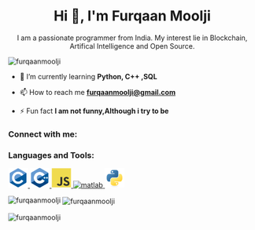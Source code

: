 <h1 align="center">Hi 👋, I'm Furqaan Moolji</h1>
<p align="center">I am a passionate programmer from India. My interest lie in Blockchain, Artifical Intelligence and Open Source.</p>

<p align="left"> <img src="https://komarev.com/ghpvc/?username=furqaanmoolji&label=Profile%20views&color=0e75b6&style=flat" alt="furqaanmoolji" /> </p>

- 🌱 I’m currently learning **Python, C++ ,SQL**

- 📫 How to reach me **furqaanmoolji@gmail.com**

- ⚡ Fun fact **I am not funny,Although i try to be**

<h3 align="left">Connect with me:</h3>
<p align="left">
</p>

<h3 align="left">Languages and Tools:</h3>
<p align="left"> <a href="https://www.cprogramming.com/" target="_blank" rel="noreferrer"> <img src="https://raw.githubusercontent.com/devicons/devicon/master/icons/c/c-original.svg" alt="c" width="40" height="40"/> </a> <a href="https://www.w3schools.com/cpp/" target="_blank" rel="noreferrer"> <img src="https://raw.githubusercontent.com/devicons/devicon/master/icons/cplusplus/cplusplus-original.svg" alt="cplusplus" width="40" height="40"/> </a> <a href="https://developer.mozilla.org/en-US/docs/Web/JavaScript" target="_blank" rel="noreferrer"> <img src="https://raw.githubusercontent.com/devicons/devicon/master/icons/javascript/javascript-original.svg" alt="javascript" width="40" height="40"/> </a> <a href="https://www.mathworks.com/" target="_blank" rel="noreferrer"> <img src="https://upload.wikimedia.org/wikipedia/commons/2/21/Matlab_Logo.png" alt="matlab" width="40" height="40"/> </a> <a href="https://www.python.org" target="_blank" rel="noreferrer"> <img src="https://raw.githubusercontent.com/devicons/devicon/master/icons/python/python-original.svg" alt="python" width="40" height="40"/> </a> </p>

<p><img align="left" src="https://github-readme-stats.vercel.app/api/top-langs?username=furqaanmoolji&show_icons=true&locale=en&layout=compact" alt="furqaanmoolji" /></p>

<p>&nbsp;<img align="center" src="https://github-readme-stats.vercel.app/api?username=furqaanmoolji&show_icons=true&locale=en" alt="furqaanmoolji" /></p>

<p><img align="center" src="https://github-readme-streak-stats.herokuapp.com/?user=furqaanmoolji&" alt="furqaanmoolji" /></p>

